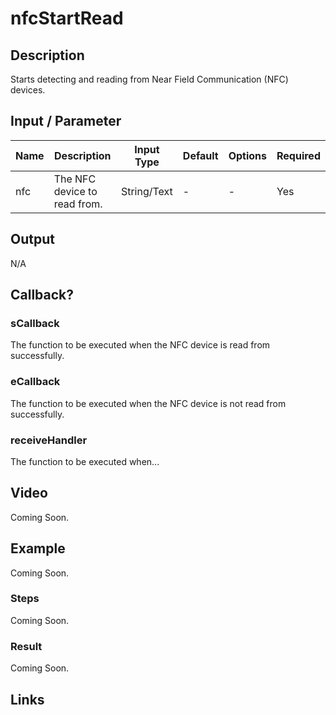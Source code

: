 # nfcStartRead

## Description

Starts detecting and reading from Near Field Communication (NFC) devices.

## Input / Parameter

| Name | Description | Input Type | Default | Options | Required |
| ------ | ------ | ------ | ------ | ------ | ------ |
| nfc | The NFC device to read from. | String/Text | - | - | Yes |

<!-- | receiveHandler | The handler function. | functionList | - | - | Yes | -->
<!-- | sCallback | Functions to do if reading from NFC device is successful. | functionList | - | - | Yes | -->
<!-- | eCallback | Functions to do if reading from NFC device is unsuccessful. | functionList | - | - | Yes | -->

## Output

N/A

## Callback?

### sCallback

The function to be executed when the NFC device is read from successfully.

### eCallback

The function to be executed when the NFC device is not read from successfully.

### receiveHandler

The function to be executed when...

## Video

Coming Soon.

<!-- Format: [![Video]({image-path})]({url-link}) -->

## Example

Coming Soon.

<!-- Share a scenario, like a user requirements. -->

### Steps

Coming Soon.

<!-- Show the steps and share some screenshots.

1. .....

Format: ![]({image-path}) -->

### Result

Coming Soon.

<!-- Explain the output.

Format: ![]({image-path}) -->

## Links

